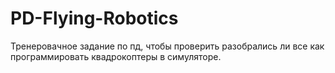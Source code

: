 # PD-Flying-Robotics
Тренеровачное задание по пд, чтобы проверить разобрались ли все как программировать квадрокоптеры в симуляторе.
